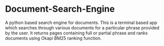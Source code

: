 # Document-Search-Engine
A python based search engine for documents.
This is a terminal based app which searches through various documents for a particular phrase provided by the user.
It returns pages containing full or partial phrase and ranks documents using Okapi BM25 ranking function.
